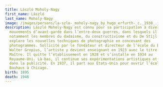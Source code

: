 ```yaml
---
title: László Moholy-Nagy
first_name: László
last_name: Moholy-Nagy
image: /images/persons/la-szlo-_moholy-nagy_by_hugo_erfurth-_c._1930_.jpg
description: László Moholy-Nagy est connu pour sa participation à divers
  mouvements d’avant-garde dans l’entre-deux guerres, dans lesquels il côtoie
  notamment les membres du dadaisme, du constructivisme et du De Stijl. Il
  explore les nouvelles techniques de photographie en concevant des
  photogrammes. Sollicité par le fondateur et directeur de l’école du Bauhaus,
  Walter Gropius, l’artiste y devient enseignant en 1923 avec le titre de
  Maître. Il quitte l’établissement en 1928 et s’installe en 1934 au
  Royaume-Uni. Là-bas, il continue ses expérimentations artistiques et travaille
  dans la publicité. En 1937, il part aux États-Unis pour ouvrir l’école du New
  Bauhaus à Chicago.
birth: 1895
death: 1946
---
```

